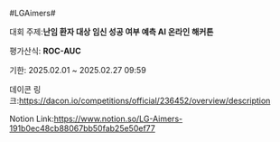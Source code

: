 #LGAimers#

대회 주제:**난임 환자 대상 임신 성공 여부 예측 AI 온라인 해커톤**

평가산식: **ROC-AUC**

기한: 2025.02.01 ~ 2025.02.27 09:59 

데이콘 링크:https://dacon.io/competitions/official/236452/overview/description

Notion Link:https://www.notion.so/LG-Aimers-191b0ec48cb88067bb50fab25e50ef77
